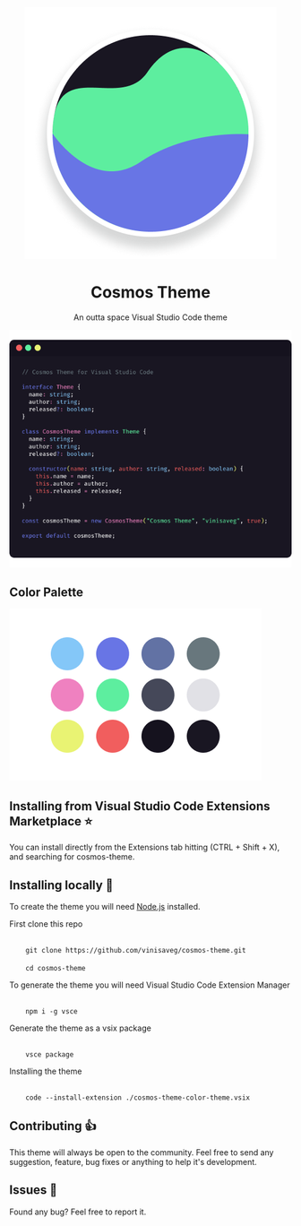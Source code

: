 <p align="center">
   <img src=".github/logo.png" width="auto"/>
</p>

<h1 align="center">
    Cosmos Theme
</h1>

<p align="center">
    An outta space Visual Studio Code theme
</p>

<p align="center">
   <img src=".github/preview.png" width="auto"/>
</p>

## Color Palette

<img src=".github/palette.png" width="auto"/>

## Installing from Visual Studio Code Extensions Marketplace :star:

You can install directly from the Extensions tab hitting (CTRL + Shift + X), and searching for cosmos-theme.

## Installing locally :running:

To create the theme you will need [Node.js](https://nodejs.org/en/) installed.

First clone this repo

```

    git clone https://github.com/vinisaveg/cosmos-theme.git

    cd cosmos-theme

```

To generate the theme you will need Visual Studio Code Extension Manager

```

    npm i -g vsce

```

Generate the theme as a vsix package

```

    vsce package

```

Installing the theme

```

    code --install-extension ./cosmos-theme-color-theme.vsix

```

## Contributing :+1:

This theme will always be open to the community. Feel free to send any suggestion, feature, bug fixes or anything to help it's development.

## Issues :bug:

Found any bug? Feel free to report it.
